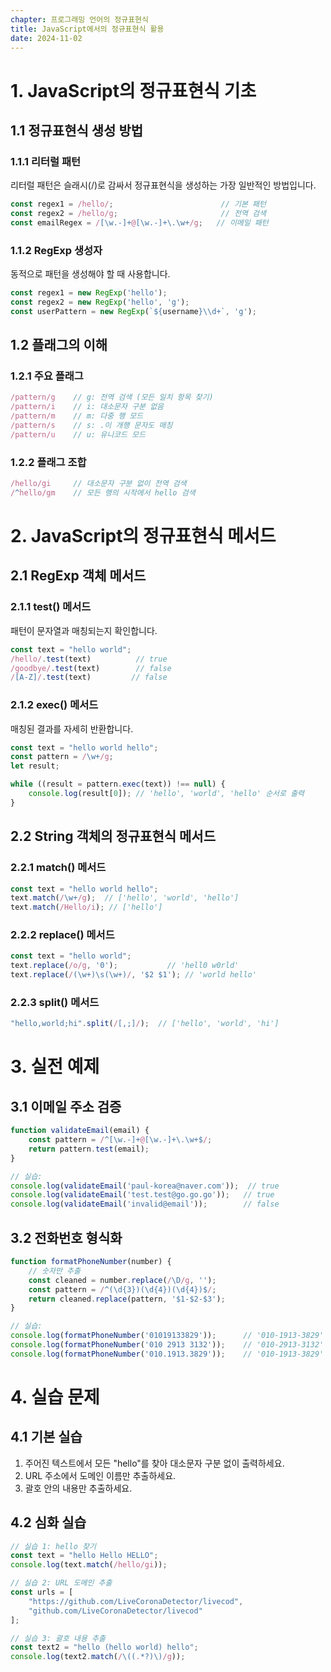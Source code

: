 ```yaml
---
chapter: 프로그래밍 언어의 정규표현식
title: JavaScript에서의 정규표현식 활용
date: 2024-11-02
---
```


# 1. JavaScript의 정규표현식 기초

## 1.1 정규표현식 생성 방법

### 1.1.1 리터럴 패턴
리터럴 패턴은 슬래시(/)로 감싸서 정규표현식을 생성하는 가장 일반적인 방법입니다.

```javascript
const regex1 = /hello/;                        // 기본 패턴
const regex2 = /hello/g;                       // 전역 검색
const emailRegex = /[\w.-]+@[\w.-]+\.\w+/g;   // 이메일 패턴
```

### 1.1.2 RegExp 생성자
동적으로 패턴을 생성해야 할 때 사용합니다.

```javascript
const regex1 = new RegExp('hello');
const regex2 = new RegExp('hello', 'g');
const userPattern = new RegExp(`${username}\\d+`, 'g');
```

## 1.2 플래그의 이해

### 1.2.1 주요 플래그
```javascript
/pattern/g    // g: 전역 검색 (모든 일치 항목 찾기)
/pattern/i    // i: 대소문자 구분 없음
/pattern/m    // m: 다중 행 모드
/pattern/s    // s: .이 개행 문자도 매칭
/pattern/u    // u: 유니코드 모드
```

### 1.2.2 플래그 조합
```javascript
/hello/gi     // 대소문자 구분 없이 전역 검색
/^hello/gm    // 모든 행의 시작에서 hello 검색
```

# 2. JavaScript의 정규표현식 메서드

## 2.1 RegExp 객체 메서드

### 2.1.1 test() 메서드
패턴이 문자열과 매칭되는지 확인합니다.

```javascript
const text = "hello world";
/hello/.test(text)          // true
/goodbye/.test(text)        // false
/[A-Z]/.test(text)         // false
```

### 2.1.2 exec() 메서드
매칭된 결과를 자세히 반환합니다.

```javascript
const text = "hello world hello";
const pattern = /\w+/g;
let result;

while ((result = pattern.exec(text)) !== null) {
    console.log(result[0]); // 'hello', 'world', 'hello' 순서로 출력
}
```

## 2.2 String 객체의 정규표현식 메서드

### 2.2.1 match() 메서드
```javascript
const text = "hello world hello";
text.match(/\w+/g);  // ['hello', 'world', 'hello']
text.match(/Hello/i); // ['hello']
```

### 2.2.2 replace() 메서드
```javascript
const text = "hello world";
text.replace(/o/g, '0');           // 'hell0 w0rld'
text.replace(/(\w+)\s(\w+)/, '$2 $1'); // 'world hello'
```

### 2.2.3 split() 메서드
```javascript
"hello,world;hi".split(/[,;]/);  // ['hello', 'world', 'hi']
```

# 3. 실전 예제

## 3.1 이메일 주소 검증
```javascript
function validateEmail(email) {
    const pattern = /^[\w.-]+@[\w.-]+\.\w+$/;
    return pattern.test(email);
}

// 실습:
console.log(validateEmail('paul-korea@naver.com'));  // true
console.log(validateEmail('test.test@go.go.go'));   // true
console.log(validateEmail('invalid@email'));        // false
```

## 3.2 전화번호 형식화
```javascript
function formatPhoneNumber(number) {
    // 숫자만 추출
    const cleaned = number.replace(/\D/g, '');
    const pattern = /^(\d{3})(\d{4})(\d{4})$/;
    return cleaned.replace(pattern, '$1-$2-$3');
}

// 실습:
console.log(formatPhoneNumber('01019133829'));      // '010-1913-3829'
console.log(formatPhoneNumber('010 2913 3132'));    // '010-2913-3132'
console.log(formatPhoneNumber('010.1913.3829'));    // '010-1913-3829'
```

# 4. 실습 문제

## 4.1 기본 실습
1. 주어진 텍스트에서 모든 "hello"를 찾아 대소문자 구분 없이 출력하세요.
2. URL 주소에서 도메인 이름만 추출하세요.
3. 괄호 안의 내용만 추출하세요.

## 4.2 심화 실습
```javascript
// 실습 1: hello 찾기
const text = "hello Hello HELLO";
console.log(text.match(/hello/gi));

// 실습 2: URL 도메인 추출
const urls = [
    "https://github.com/LiveCoronaDetector/livecod",
    "github.com/LiveCoronaDetector/livecod"
];

// 실습 3: 괄호 내용 추출
const text2 = "hello (hello world) hello";
console.log(text2.match(/\((.*?)\)/g));
```